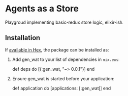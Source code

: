# Agents as a Store

Playgroud implementing basic-redux store logic, elixir-ish.

## Installation

If [available in Hex](https://hex.pm/docs/publish), the package can be installed as:

  1. Add gen_wat to your list of dependencies in `mix.exs`:

        def deps do
          [{:gen_wat, "~> 0.0.1"}]
        end

  2. Ensure gen_wat is started before your application:

        def application do
          [applications: [:gen_wat]]
        end

